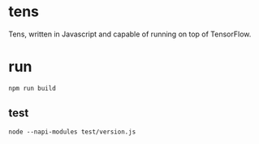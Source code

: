 # tens
Tens, written in Javascript and capable of running on top of TensorFlow.

# run


```shell
npm run build
```
## test

```shell
node --napi-modules test/version.js
```